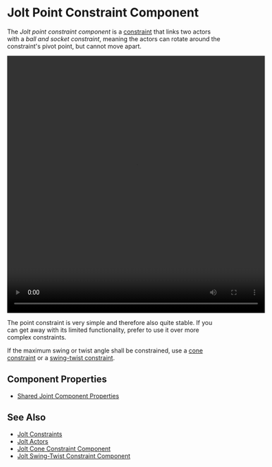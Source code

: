 # Jolt Point Constraint Component

The *Jolt point constraint component* is a [constraint](jolt-constraints.md) that links two actors with a *ball and socket constraint*, meaning the actors can rotate around the constraint's pivot point, but cannot move apart.

<video src="media/spherical-joint.webm" width="600" height="600" autoplay loop></video>

The point constraint is very simple and therefore also quite stable. If you can get away with its limited functionality, prefer to use it over more complex constraints.

If the maximum swing or twist angle shall be constrained, use a [cone constraint](jolt-cone-constraint-component.md) or a [swing-twist constraint](jolt-swing-twist-constraint-component.md).

## Component Properties

* [Shared Joint Component Properties](jolt-constraints.md#shared-constraint-component-properties)

## See Also

* [Jolt Constraints](jolt-constraints.md)
* [Jolt Actors](../actors/jolt-actors.md)
* [Jolt Cone Constraint Component](jolt-cone-constraint-component.md)
* [Jolt Swing-Twist Constraint Component](jolt-swing-twist-constraint-component.md)

